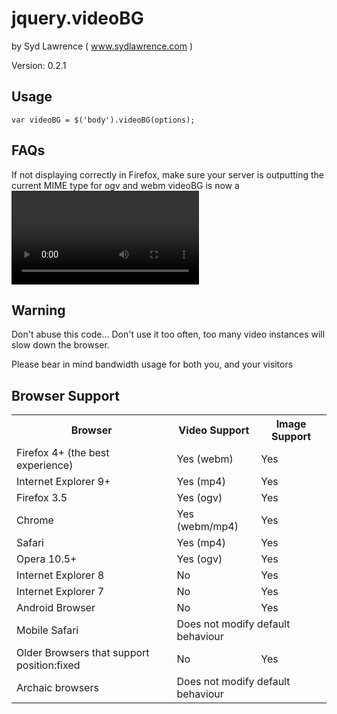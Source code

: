 jquery.videoBG 
==============

by Syd Lawrence ( www.sydlawrence.com )

Version: 0.2.1

Usage
-----

    var videoBG = $('body').videoBG(options);


FAQs
----

If not displaying correctly in Firefox, make sure your server is outputting the current MIME type for ogv and webm
videoBG is now a <video> element

Warning
-------

Don't abuse this code... Don't use it too often, too many video instances will slow down the browser.

Please bear in mind bandwidth usage for both you, and your visitors


Browser Support
---------------

<table>
<tr><th>Browser</th><th>Video Support</th><th>Image Support</th></tr>
<tr><td>Firefox 4+ (the best experience)</td><td>Yes (webm)</td><td>Yes</td></tr>
<tr><td>Internet Explorer 9+</td><td>Yes (mp4)</td><td>Yes</td></tr>
<tr><td>Firefox 3.5</td><td>Yes (ogv)</td><td>Yes</td></tr>
<tr><td>Chrome</td><td>Yes (webm/mp4)</td><td>Yes</td></tr>
<tr><td>Safari</td><td>Yes (mp4)</td><td>Yes</td></tr>
<tr><td>Opera 10.5+</td><td>Yes (ogv)</td><td>Yes</td></tr>
<tr><td>Internet Explorer 8</td><td>No</td><td>Yes</td></tr>
<tr><td>Internet Explorer 7</td><td>No</td><td>Yes</td></tr>
<tr><td>Android Browser</td><td>No</td><td>Yes</td></tr>
<tr><td>Mobile Safari</td><td colspan=2>Does not modify default behaviour</tr>
<tr><td>Older Browsers that support position:fixed</td><td>No</td><td>Yes</tr>
<tr><td>Archaic browsers</td><td colspan=2>Does not modify default behaviour</tr> 
</table>
